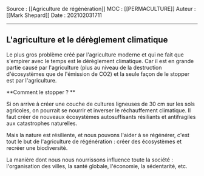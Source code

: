Source : [[Agriculture de régénération]]
MOC : [[PERMACULTURE]]
Auteur : [[Mark Shepard]]
Date : 202102031711
***

## L'agriculture et le dérèglement climatique 

Le plus gros problème créé par l'agriculture moderne et qui ne fait que s'empirer avec le temps est le dérèglement climatique.
Car il est en grande partie causé par l'agriculture (plus au niveau de la destruction d'écosystèmes que de l'émission de CO2) et la seule façon de le stopper est par l'agriculture.

**Comment le stopper ? **

Si on arrive à créer une couche de cultures ligneuses de 30 cm sur les sols agricoles, on pourrait se nourrir et inverser le réchauffement climatique.
Il faut créer de nouveaux écosystèmes autosuffisants résiliants et antifragiles aux catastrophes naturelles. 

Mais la nature est résiliente, et nous pouvons l'aider à se régénérer, c'est tout le but de l'agriculture de régénération : créer des écosystèmes et recréer une biodiversité.

La manière dont nous nous nourrissons influence toute la société : l'organisation des villes, la santé globale, l'économie, la sédentarité, etc.